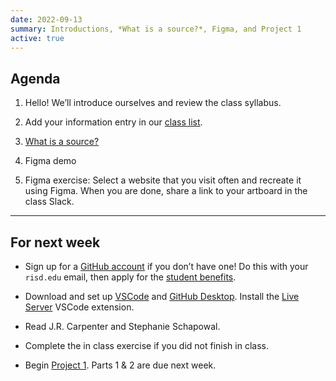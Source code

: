 ```yaml
---
date: 2022-09-13
summary: Introductions, *What is a source?*, Figma, and Project 1
active: true
---
```




## Agenda

1. Hello! We’ll introduce ourselves and review the class syllabus.
  
2. Add your information entry in our [class list](https://docs.google.com/document/d/1fnoDl-1jW7yyZaBSYvlB_oWZPTevQZx-4qqBZINr0Y0/edit?usp=sharing).

3. [What is a source?](https://docs.google.com/presentation/d/1GqcmW08hLCvFXDOClOcydrLz0cbTza7ZP9a-tQTXY7A/edit?usp=sharing)

4. Figma demo

5. Figma exercise: Select a website that you visit often and recreate it using Figma. When you are done, share a link to your artboard in the class Slack. 





------------



## For next week


* Sign up for a [GitHub account](https://github.com/signup) if you don’t have one! Do this with your `risd.edu` email, then apply for the [student benefits](https://education.github.com/discount_requests/student_application).

* Download and set up [VSCode](https://code.visualstudio.com/) and [GitHub Desktop](https://desktop.github.com/). Install the [Live Server](https://marketplace.visualstudio.com/items?itemName=ritwickdey.LiveServer) VSCode extension.

* Read J.R. Carpenter and Stephanie Schapowal.

* Complete the in class exercise if you did not finish in class.

* Begin [Project 1](/projects/#project-1-world-as-source). Parts 1 & 2 are due next week.